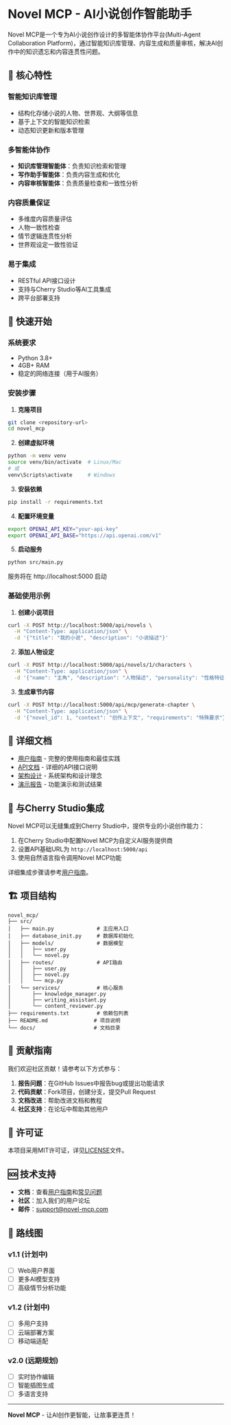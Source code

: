 # Novel MCP - AI小说创作智能助手

Novel MCP是一个专为AI小说创作设计的多智能体协作平台(Multi-Agent Collaboration Platform)，通过智能知识库管理、内容生成和质量审核，解决AI创作中的知识遗忘和内容连贯性问题。

## 🌟 核心特性

### 智能知识库管理
- 结构化存储小说的人物、世界观、大纲等信息
- 基于上下文的智能知识检索
- 动态知识更新和版本管理

### 多智能体协作
- **知识库管理智能体**：负责知识检索和管理
- **写作助手智能体**：负责内容生成和优化  
- **内容审核智能体**：负责质量检查和一致性分析

### 内容质量保证
- 多维度内容质量评估
- 人物一致性检查
- 情节逻辑连贯性分析
- 世界观设定一致性验证

### 易于集成
- RESTful API接口设计
- 支持与Cherry Studio等AI工具集成
- 跨平台部署支持

## 🚀 快速开始

### 系统要求
- Python 3.8+
- 4GB+ RAM
- 稳定的网络连接（用于AI服务）

### 安装步骤

1. **克隆项目**
```bash
git clone <repository-url>
cd novel_mcp
```

2. **创建虚拟环境**
```bash
python -m venv venv
source venv/bin/activate  # Linux/Mac
# 或
venv\Scripts\activate     # Windows
```

3. **安装依赖**
```bash
pip install -r requirements.txt
```

4. **配置环境变量**
```bash
export OPENAI_API_KEY="your-api-key"
export OPENAI_API_BASE="https://api.openai.com/v1"
```

5. **启动服务**
```bash
python src/main.py
```

服务将在 http://localhost:5000 启动

### 基础使用示例

1. **创建小说项目**
```bash
curl -X POST http://localhost:5000/api/novels \
  -H "Content-Type: application/json" \
  -d '{"title": "我的小说", "description": "小说描述"}'
```

2. **添加人物设定**
```bash
curl -X POST http://localhost:5000/api/novels/1/characters \
  -H "Content-Type: application/json" \
  -d '{"name": "主角", "description": "人物描述", "personality": "性格特征"}'
```

3. **生成章节内容**
```bash
curl -X POST http://localhost:5000/api/mcp/generate-chapter \
  -H "Content-Type: application/json" \
  -d '{"novel_id": 1, "context": "创作上下文", "requirements": "特殊要求"}'
```

## 📖 详细文档

- [用户指南](novel_mcp_user_guide.md) - 完整的使用指南和最佳实践
- [API文档](novel_mcp_user_guide.md#api接口说明) - 详细的API接口说明
- [架构设计](mcp_architecture.md) - 系统架构和设计理念
- [演示报告](novel_mcp_demo.md) - 功能演示和测试结果

## 🔧 与Cherry Studio集成

Novel MCP可以无缝集成到Cherry Studio中，提供专业的小说创作能力：

1. 在Cherry Studio中配置Novel MCP为自定义AI服务提供商
2. 设置API基础URL为 `http://localhost:5000/api`
3. 使用自然语言指令调用Novel MCP功能

详细集成步骤请参考[用户指南](novel_mcp_user_guide.md#与cherry-studio集成)。

## 🏗️ 项目结构

```
novel_mcp/
├── src/
│   ├── main.py              # 主应用入口
│   ├── database_init.py     # 数据库初始化
│   ├── models/              # 数据模型
│   │   ├── user.py
│   │   └── novel.py
│   ├── routes/              # API路由
│   │   ├── user.py
│   │   ├── novel.py
│   │   └── mcp.py
│   └── services/            # 核心服务
│       ├── knowledge_manager.py
│       ├── writing_assistant.py
│       └── content_reviewer.py
├── requirements.txt         # 依赖包列表
├── README.md               # 项目说明
└── docs/                   # 文档目录
```

## 🤝 贡献指南

我们欢迎社区贡献！请参考以下方式参与：

1. **报告问题**：在GitHub Issues中报告bug或提出功能请求
2. **代码贡献**：Fork项目，创建分支，提交Pull Request
3. **文档改进**：帮助改进文档和教程
4. **社区支持**：在论坛中帮助其他用户

## 📄 许可证

本项目采用MIT许可证，详见[LICENSE](LICENSE)文件。

## 🆘 技术支持

- **文档**：查看[用户指南](novel_mcp_user_guide.md)和[常见问题](novel_mcp_user_guide.md#常见问题解答)
- **社区**：加入我们的用户论坛
- **邮件**：support@novel-mcp.com

## 🎯 路线图

### v1.1 (计划中)
- [ ] Web用户界面
- [ ] 更多AI模型支持
- [ ] 高级情节分析功能

### v1.2 (计划中)
- [ ] 多用户支持
- [ ] 云端部署方案
- [ ] 移动端适配

### v2.0 (远期规划)
- [ ] 实时协作编辑
- [ ] 智能插图生成
- [ ] 多语言支持

---

**Novel MCP** - 让AI创作更智能，让故事更连贯！

